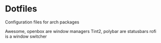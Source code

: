 # Dotfiles
Configuration files for arch packages

Awesome, openbox are window managers
Tint2, polybar are statusbars 
rofi is a window switcher
